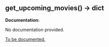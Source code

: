 <h2 id="get_upcoming_movies">get_upcoming_movies() -> dict</h2>

**Documentation:**

No documentation provided.

[To be documented.](https://github.com/search?q=repo:nmcassa/letterboxdpy+get_upcoming_movies)

